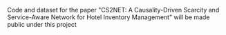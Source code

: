 Code and dataset for the paper "CS2NET: A Causality-Driven Scarcity and Service-Aware Network for Hotel Inventory Management" will be made public under this project

